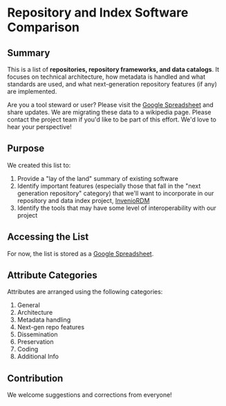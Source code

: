 # Repository and Index Software Comparison

## Summary
This is a list of **repositories, repository frameworks, and data catalogs**. It focuses on technical architecture, how metadata is handled and what standards are used, and what next-generation repository features (if any) are implemented.

Are you a tool steward or user?  Please visit the [Google Spreadsheet](https://docs.google.com/spreadsheets/d/1SJ7EFyvqRd1fe6ZqqTG2EzvCVCvl-T8Woiv8FgHTawQ/edit?usp=sharing) and share updates.  We are migrating these data to a wikipedia page.  Please contact the project team if you'd like to be part of this effort.  We'd love to hear your perspective!

## Purpose
We created this list to:

1. Provide a "lay of the land" summary of existing software
2. Identify important features (especially those that fall in the "next generation repository" category) that we'll want to incorporate in our repository and data index project, [InvenioRDM](https://github.com/data2health/InvenioRDM)
3. Identify the tools that may have some level of interoperability with our project

## Accessing the List
For now, the list is stored as a [Google Spreadsheet](https://docs.google.com/spreadsheets/d/1SJ7EFyvqRd1fe6ZqqTG2EzvCVCvl-T8Woiv8FgHTawQ/edit?usp=sharing).

## Attribute Categories
Attributes are arranged using the following categories:

1. General
2. Architecture
3. Metadata handling
4. Next-gen repo features
5. Dissemination
6. Preservation
7. Coding
8. Additional Info

## Contribution
We welcome suggestions and corrections from everyone!
